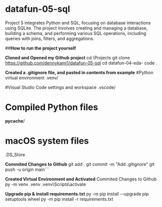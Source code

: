 # datafun-05-sql
Project 5 integrates Python and SQL, focusing on database interactions using SQLite. The project involves creating and managing a database, building a schema, and performing various SQL operations, including queries with joins, filters, and aggregations.

##**How to run the project yourself**

**Cloned and Opened my Github project**
   cd \Projects
git clone https://github.com/dennykami1/datafun-05-sql
cd datafun-04-eda-
code .

**Created a .gitignore file, and pasted in contents from example**
#Python virtual environment
.venv/

#Visual Studio Code settings and workspace
.vscode/

# Compiled Python files
__pycache__/

# macOS system files
.DS_Store

**Commited Changes to Github**
git add .
git commit -m "Add .gitignore"
git push -u origin main```

**Created Virtual Environment and Activated**
Commited Changes to Github
py -m venv .venv
.venv\Scripts\activate

**Upgrade pip & install requirements.txt**
py -m pip install --upgrade pip setuptools wheel
py -m pip install -r requirements.txt
